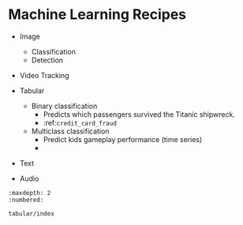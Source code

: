 # Machine Learning Recipes

- Image
  - Classification
  - Detection


- Video
  Tracking

- Tabular

  - Binary classification
    - Predicts which passengers survived the Titanic shipwreck.
    - :ref:`credit_card_fraud`
  - Multiclass classification
    - Predict kids gameplay performance (time series)
    -





- Text

- Audio


```toc
:maxdepth: 2
:numbered:

tabular/index
```
